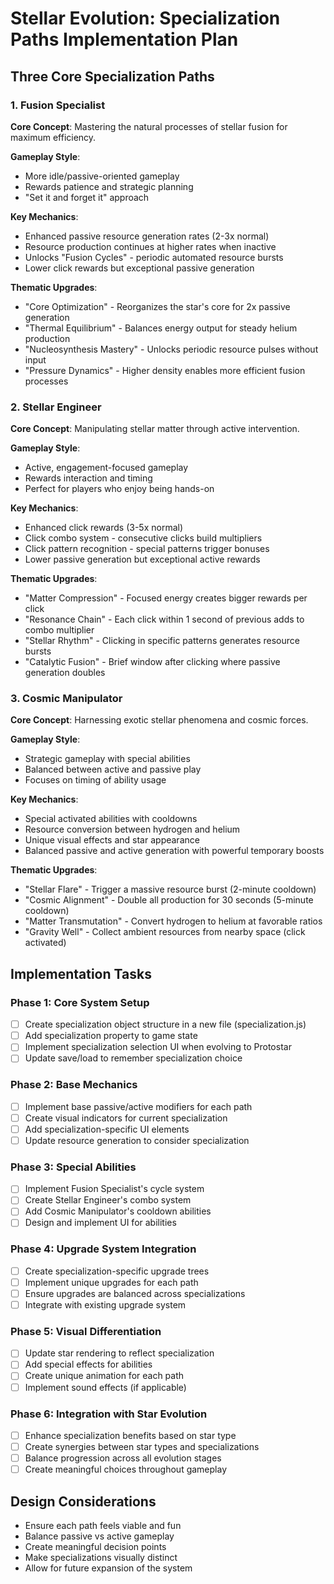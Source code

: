 # Stellar Evolution: Specialization Paths Implementation Plan

## Three Core Specialization Paths

### 1. Fusion Specialist
**Core Concept**: Mastering the natural processes of stellar fusion for maximum efficiency.

**Gameplay Style**: 
- More idle/passive-oriented gameplay
- Rewards patience and strategic planning
- "Set it and forget it" approach

**Key Mechanics**:
- Enhanced passive resource generation rates (2-3x normal)
- Resource production continues at higher rates when inactive
- Unlocks "Fusion Cycles" - periodic automated resource bursts
- Lower click rewards but exceptional passive generation

**Thematic Upgrades**:
- "Core Optimization" - Reorganizes the star's core for 2x passive generation
- "Thermal Equilibrium" - Balances energy output for steady helium production
- "Nucleosynthesis Mastery" - Unlocks periodic resource pulses without input
- "Pressure Dynamics" - Higher density enables more efficient fusion processes

### 2. Stellar Engineer
**Core Concept**: Manipulating stellar matter through active intervention.

**Gameplay Style**:
- Active, engagement-focused gameplay
- Rewards interaction and timing
- Perfect for players who enjoy being hands-on

**Key Mechanics**:
- Enhanced click rewards (3-5x normal)
- Click combo system - consecutive clicks build multipliers
- Click pattern recognition - special patterns trigger bonuses
- Lower passive generation but exceptional active rewards

**Thematic Upgrades**:
- "Matter Compression" - Focused energy creates bigger rewards per click
- "Resonance Chain" - Each click within 1 second of previous adds to combo multiplier
- "Stellar Rhythm" - Clicking in specific patterns generates resource bursts
- "Catalytic Fusion" - Brief window after clicking where passive generation doubles

### 3. Cosmic Manipulator
**Core Concept**: Harnessing exotic stellar phenomena and cosmic forces.

**Gameplay Style**:
- Strategic gameplay with special abilities
- Balanced between active and passive play
- Focuses on timing of ability usage

**Key Mechanics**:
- Special activated abilities with cooldowns
- Resource conversion between hydrogen and helium
- Unique visual effects and star appearance
- Balanced passive and active generation with powerful temporary boosts

**Thematic Upgrades**:
- "Stellar Flare" - Trigger a massive resource burst (2-minute cooldown)
- "Cosmic Alignment" - Double all production for 30 seconds (5-minute cooldown)
- "Matter Transmutation" - Convert hydrogen to helium at favorable ratios
- "Gravity Well" - Collect ambient resources from nearby space (click activated)

## Implementation Tasks

### Phase 1: Core System Setup
- [ ] Create specialization object structure in a new file (specialization.js)
- [ ] Add specialization property to game state
- [ ] Implement specialization selection UI when evolving to Protostar
- [ ] Update save/load to remember specialization choice

### Phase 2: Base Mechanics
- [ ] Implement base passive/active modifiers for each path
- [ ] Create visual indicators for current specialization
- [ ] Add specialization-specific UI elements
- [ ] Update resource generation to consider specialization

### Phase 3: Special Abilities
- [ ] Implement Fusion Specialist's cycle system
- [ ] Create Stellar Engineer's combo system
- [ ] Add Cosmic Manipulator's cooldown abilities
- [ ] Design and implement UI for abilities

### Phase 4: Upgrade System Integration
- [ ] Create specialization-specific upgrade trees
- [ ] Implement unique upgrades for each path
- [ ] Ensure upgrades are balanced across specializations
- [ ] Integrate with existing upgrade system

### Phase 5: Visual Differentiation
- [ ] Update star rendering to reflect specialization
- [ ] Add special effects for abilities
- [ ] Create unique animation for each path
- [ ] Implement sound effects (if applicable)

### Phase 6: Integration with Star Evolution
- [ ] Enhance specialization benefits based on star type
- [ ] Create synergies between star types and specializations
- [ ] Balance progression across all evolution stages
- [ ] Create meaningful choices throughout gameplay

## Design Considerations
- Ensure each path feels viable and fun
- Balance passive vs active gameplay
- Create meaningful decision points
- Make specializations visually distinct
- Allow for future expansion of the system 